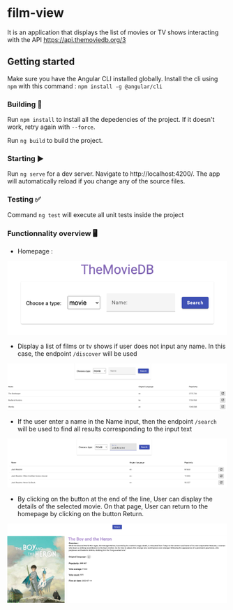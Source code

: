 # film-view

It is an application that displays the list of movies or TV shows interacting with the API https://api.themoviedb.org/3

## Getting started

Make sure you have the Angular CLI installed globally. Install the cli using `npm` with this command : `npm install -g @angular/cli`

### Building 🔧

Run `npm install` to install all the depedencies of the project. If it doesn't work, retry again with `--force`.

Run `ng build` to build the project. 

### Starting ▶️

Run `ng serve` for a dev server. Navigate to http://localhost:4200/. The app will automatically reload if you change any of the source files.

### Testing ✅

Command `ng test` will execute all unit tests inside the project

### Functionnality overview 🖥️

- Homepage :

![Alt text](homepage.png)

- Display a list of films or tv shows if user does not input any name. In this case, the endpoint `/discover` will be used 

![Alt text](display-movies-list.png)

- If the user enter a name in the Name input, then the endpoint `/search` will be used to find all results corresponding to the input text

![Alt text](search-movies-list.png)

- By clicking on the button at the end of the line, User can display the details of the selected movie. On that page, User can return to the homepage by clicking on the button Return.

![Alt text](details-page.png)

